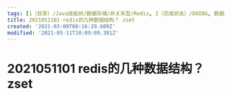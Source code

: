 ```yaml
---
tags: [1（目录）/Java技能树/数据存储/非关系型/Redis, 2（完成状态）/DOING, 数据结构, Redis]
title: 2021051101 redis的几种数据结构？ zset
created: '2021-03-09T08:16:29.609Z'
modified: '2021-05-11T10:09:09.381Z'
---
```


# 2021051101 redis的几种数据结构？ zset
